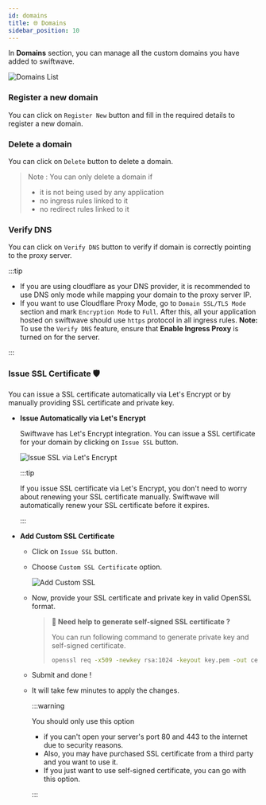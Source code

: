 ```yaml
---
id: domains
title: 🌐 Domains
sidebar_position: 10
---
```


In **Domains** section, you can manage all the custom domains you have added to swiftwave.

![Domains List](/assets/2.2.x/domain-list.png)

### Register a new domain
You can click on `Register New` button and fill in the required details to register a new domain.

### Delete a domain
You can click on `Delete` button to delete a domain.
> Note : You can only delete a domain if
> - it is not being used by any application
> - no ingress rules linked to it
> - no redirect rules linked to it

### Verify DNS
You can click on `Verify DNS` button to verify if domain is correctly pointing to the proxy server.

:::tip

- If you are using cloudflare as your DNS provider, it is recommended to use DNS only mode while mapping your domain to the proxy server IP.
- If you want to use Cloudflare Proxy Mode, go to `Domain SSL/TLS Mode` section and mark `Encryption Mode` to `Full`. After this, all your application hosted on swiftwave should use `https` protocol in all ingress rules.
**Note:** To use the `Verify DNS` feature, ensure that **Enable Ingress Proxy** is turned on for the server.

:::

### Issue SSL Certificate 🛡️

You can issue a SSL certificate automatically via Let's Encrypt or by manually providing SSL certificate and private key.

- **Issue Automatically via Let's Encrypt**

  Swiftwave has Let's Encrypt integration. You can issue a SSL certificate for your domain by clicking on `Issue SSL` button.

  ![Issue SSL via Let's Encrypt](/assets/2.2.x/letsencrypt-ssl-issue.png)

  :::tip

  If you issue SSL certificate via Let's Encrypt, you don't need to worry about renewing your SSL certificate manually. Swiftwave will automatically renew your SSL certificate before it expires.

  :::

- **Add Custom SSL Certificate**

  - Click on `Issue SSL` button.
  - Choose `Custom SSL Certificate` option.

    ![Add Custom SSL](/assets/2.2.x/add-custom-ssl.png)

  - Now, provide your SSL certificate and private key in valid OpenSSL format.
    > **🤝 Need help to generate self-signed SSL certificate ?**
    > 
    > You can run following command to generate private key and self-signed certificate.
    > ```bash
    > openssl req -x509 -newkey rsa:1024 -keyout key.pem -out cert.pem -sha256 -days 365 -nodes
    > ```
  - Submit and done !
  - It will take few minutes to apply the changes.

    :::warning

    You should only use this option 
    - if you can't open your server's port 80 and 443 to the internet due to security reasons. 
    - Also, you may have purchased SSL certificate from a third party and you want to use it.
    - If you just want to use self-signed certificate, you can go with this option.

    :::
